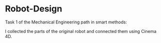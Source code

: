 # Robot-Design

Task 1 of the Mechanical Engineering path in smart methods:

 I collected the parts of the original robot and connected them using Cinema 4D.
